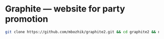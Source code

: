# Graphite — website for party promotion

```bash
git clone https://github.com/mbozhik/graphite2.git && cd graphite2 && npm i && code .
```
